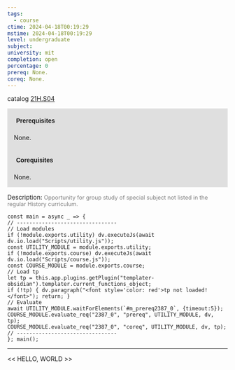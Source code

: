 ```yaml
---
tags:
  - course
ctime: 2024-04-18T00:19:29
mstime: 2024-04-18T00:19:29
level: undergraduate
subject: 
university: mit
completion: open
percentage: 0
prereq: None.
coreq: None.
---
```


catalog [21H.S04](http://student.mit.edu/catalog/m21Hb.html#21H.S04)

<span style="display: block; padding: 15px; background-color: rgb(100, 100, 100, 0.2);"><font id="m_prereq2387_0" style="display: block; font-family: Arial, sans-serif; font-weight: bold; padding: 5px">Prerequisites</font><br><span id="prereq2387_0">None.</span></span>
<span style="display: block; padding: 15px; background-color: rgb(100, 100, 100, 0.2);"><font id="m_coreq2387_0" style="display: block; font-family: Arial, sans-serif; font-weight: bold; padding: 5px">Corequisites</font><br><span id="coreq2387_0">None.</span></span>

<font style="">Description:</font>
<font style="color: grey; font-size: 0.8rem;">Opportunity for group study of special subject not listed in the regular History curriculum.</font>

```dataviewjs
const main = async _ => {
// --------------------------------
// Load modules
if (!module.exports.utility) dv.executeJs(await dv.io.load("Scripts/utility.js"));
const UTILITY_MODULE = module.exports.utility;
if (!module.exports.course) dv.executeJs(await dv.io.load("Scripts/course.js"));
const COURSE_MODULE = module.exports.course;
// Load tp
let tp = this.app.plugins.getPlugin("templater-obsidian").templater.current_functions_object;
if (!tp) { dv.paragraph("<font style='color: red'>tp not loaded!</font>"); return; }
// Evaluate
await UTILITY_MODULE.waitForElements(`#m_prereq2387_0`, {timeout:5});
COURSE_MODULE.evaluate_req("2387_0", "prereq", UTILITY_MODULE, dv, tp);
COURSE_MODULE.evaluate_req("2387_0", "coreq", UTILITY_MODULE, dv, tp);
// --------------------------------
}; main();
```

---

<< HELLO, WORLD >>
